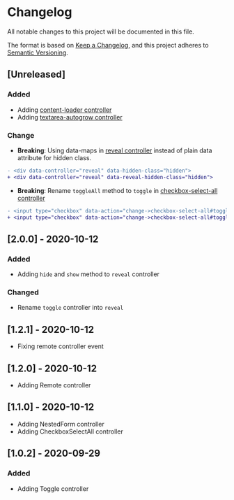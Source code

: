 # Changelog
All notable changes to this project will be documented in this file.

The format is based on [Keep a Changelog](https://keepachangelog.com/en/1.0.0/),
and this project adheres to [Semantic Versioning](https://semver.org/spec/v2.0.0.html).

## [Unreleased]

### Added

- Adding [content-loader controller](https://github.com/guillaumebriday/stimulus-components/tree/master/src/content-loader)
- Adding [textarea-autogrow controller](https://github.com/guillaumebriday/stimulus-components/tree/master/src/textarea-autogrow)

### Change

- **Breaking**: Using data-maps in [reveal controller](https://github.com/guillaumebriday/stimulus-components/tree/master/src/reveal) instead of plain data attribute for hidden class.

```diff
- <div data-controller="reveal" data-hidden-class="hidden">
+ <div data-controller="reveal" data-reveal-hidden-class="hidden">
```

- **Breaking**: Rename `toggleAll` method to `toggle` in [checkbox-select-all controller](https://github.com/guillaumebriday/stimulus-components/tree/master/src/checkbox-select-all)

```diff
- <input type="checkbox" data-action="change->checkbox-select-all#toggleAll" />
+ <input type="checkbox" data-action="change->checkbox-select-all#toggle" />
```

## [2.0.0] - 2020-10-12

### Added
- Adding `hide` and `show` method to `reveal` controller

### Changed
- Rename `toggle` controller into `reveal`

## [1.2.1] - 2020-10-12

- Fixing remote controller event

## [1.2.0] - 2020-10-12

- Adding Remote controller

## [1.1.0] - 2020-10-12

- Adding NestedForm controller
- Adding CheckboxSelectAll controller

## [1.0.2] - 2020-09-29

### Added

- Adding Toggle controller
